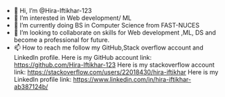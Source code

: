 - 👋 Hi, I’m @Hira-Iftikhar-123
- 👀 I’m interested in Web development/ ML
- 🌱 I’m currently doing BS in Computer Science from FAST-NUCES
- 💞️ I’m looking to collaborate on skills for Web development ,ML, DS and become a professional for future.
- 📫 How to reach me follow my GitHub,Stack overflow account and LinkedIn profile.
Here is my GitHub account link: https://github.com/Hira-Iftikhar-123
Here is my stackoverflow account link: https://stackoverflow.com/users/22018430/hira-iftikhar
Here is my LinkedIn profile link: https://www.linkedin.com/in/hira-iftikhar-ab387124b/

<!---
Hira-Iftikhar-123/Hira-Iftikhar-123 is a ✨ special ✨ repository because its `README.md` (this file) appears on your GitHub profile.
You can click the Preview link to take a look at your changes.
--->
